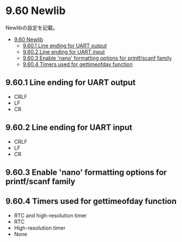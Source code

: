 # 9.60 Newlib
Newlibの設定を記載。

- [9.60 Newlib](#960-newlib)
  - [9.60.1 Line ending for UART output](#9601-line-ending-for-uart-output)
  - [9.60.2 Line ending for UART input](#9602-line-ending-for-uart-input)
  - [9.60.3 Enable 'nano' formatting options for printf/scanf family](#9603-enable-nano-formatting-options-for-printfscanf-family)
  - [9.60.4 Timers used for gettimeofday function](#9604-timers-used-for-gettimeofday-function)

## 9.60.1 Line ending for UART output
- CRLF
- LF
- CR
## 9.60.2 Line ending for UART input
- CRLF
- LF
- CR
## 9.60.3 Enable 'nano' formatting options for printf/scanf family
## 9.60.4 Timers used for gettimeofday function
- RTC and high-resolution timer
- RTC
- High-resolution timer
- None
